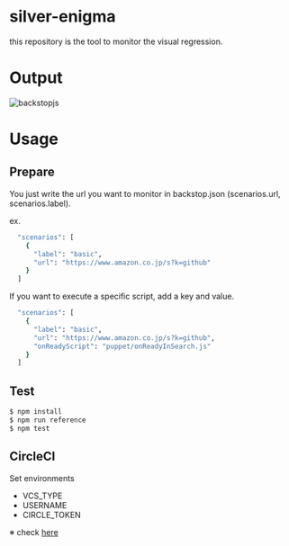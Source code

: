 # silver-enigma
this repository is the tool to monitor the visual regression.

# Output
![backstopjs](https://res.cloudinary.com/silverbirder/image/upload/v1573651959/backstopjs/backstopjs.png)

# Usage
## Prepare
You just write the url you want to monitor in backstop.json (scenarios.url, scenarios.label).

ex.
```bash
  "scenarios": [
    {
      "label": "basic",
      "url": "https://www.amazon.co.jp/s?k=github"
    }
  ]
```

If you want to execute a specific script, add a key and value.

```bash
  "scenarios": [
    {
      "label": "basic",
      "url": "https://www.amazon.co.jp/s?k=github",
      "onReadyScript": "puppet/onReadyInSearch.js"
    }
  ]
```

## Test
```bash
$ npm install
$ npm run reference
$ npm test
```

## CircleCI
Set environments

* VCS_TYPE
* USERNAME
* CIRCLE_TOKEN

※ check [here](https://circleci.com/docs/2.0/artifacts/#downloading-all-artifacts-for-a-build-on-circleci)
